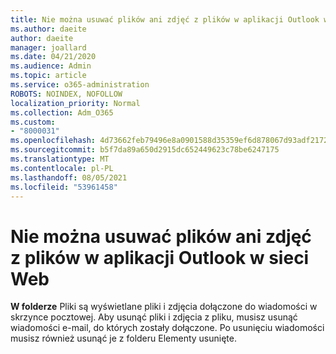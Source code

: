 ```yaml
---
title: Nie można usuwać plików ani zdjęć z plików w aplikacji Outlook w sieci Web
ms.author: daeite
author: daeite
manager: joallard
ms.date: 04/21/2020
ms.audience: Admin
ms.topic: article
ms.service: o365-administration
ROBOTS: NOINDEX, NOFOLLOW
localization_priority: Normal
ms.collection: Adm_O365
ms.custom:
- "8000031"
ms.openlocfilehash: 4d73662feb79496e8a0901588d35359ef6d878067d93adf2172504e4d96af1cc
ms.sourcegitcommit: b5f7da89a650d2915dc652449623c78be6247175
ms.translationtype: MT
ms.contentlocale: pl-PL
ms.lasthandoff: 08/05/2021
ms.locfileid: "53961458"
---
```

# <a name="cant-delete-files-or-photos-from-files-in-outlook-on-the-web"></a>Nie można usuwać plików ani zdjęć z plików w aplikacji Outlook w sieci Web

**W folderze** Pliki są wyświetlane pliki i zdjęcia dołączone do wiadomości w skrzynce pocztowej. Aby usunąć pliki i zdjęcia z pliku, musisz usunąć wiadomości e-mail, do których zostały dołączone. Po usunięciu wiadomości musisz również usunąć je z folderu Elementy usunięte.